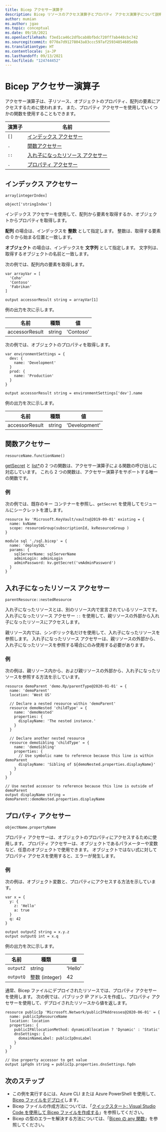 ```yaml
---
title: Bicep アクセサー演算子
description: Bicep リソースのアクセス演算子とプロパティ アクセス演算子について説明します。
author: mumian
ms.author: jgao
ms.topic: conceptual
ms.date: 09/10/2021
ms.openlocfilehash: f3ed1ca46c2dfbcab8bfbdc720ff7ab448cbc742
ms.sourcegitcommit: 0770a7d91278043a83ccc597af25934854605e8b
ms.translationtype: HT
ms.contentlocale: ja-JP
ms.lasthandoff: 09/13/2021
ms.locfileid: "124744452"
---
```

# <a name="bicep-accessor-operators"></a>Bicep アクセサー演算子

アクセサー演算子は、子リソース、オブジェクトのプロパティ、配列の要素にアクセスするために使われます。 また、プロパティ アクセサーを使用していくつかの関数を使用することもできます。

| 演算子 | 名前 |
| ---- | ---- |
| `[]` | [インデックス アクセサー](#index-accessor) |
| `.`  | [関数アクセサー](#function-accessor) |
| `::` | [入れ子になったリソース アクセサー](#nested-resource-accessor) |
| `.`  | [プロパティ アクセサー](#property-accessor) |

## <a name="index-accessor"></a>インデックス アクセサー

`array[integerIndex]`

`object['stringIndex']`

インデックス アクセサーを使用して、配列から要素を取得するか、オブジェクトからプロパティを取得します。

**配列** の場合は、インデックスを **整数** として指定します。 整数は、取得する要素の 0 から始まる位置と一致します。

**オブジェクト** の場合は、インデックスを **文字列** として指定します。 文字列は、取得するオブジェクトの名前と一致します。

次の例では、配列内の要素を取得します。

```bicep
var arrayVar = [
  'Coho'
  'Contoso'
  'Fabrikan'
]

output accessorResult string = arrayVar[1]
``` 

例の出力を次に示します。

| 名前 | 種類 | 値 |
| ---- | ---- | ---- |
| accessorResult | string | 'Contoso' |

次の例では、オブジェクトのプロパティを取得します。

```bicep
var environmentSettings = {
  dev: {
    name: 'Development'
  }
  prod: {
    name: 'Production'
  }
}

output accessorResult string = environmentSettings['dev'].name
```

例の出力を次に示します。

| 名前 | 種類 | 値 |
| ---- | ---- | ---- |
| accessorResult | string | 'Development' |

## <a name="function-accessor"></a>関数アクセサー

`resourceName.functionName()`

[getSecret](bicep-functions-resource.md#getsecret) と [list*](bicep-functions-resource.md#list)の 2 つの関数は、アクセサー演算子による関数の呼び出しに対応しています。 これら 2 つの関数は、アクセサー演算子をサポートする唯一の関数です。

### <a name="example"></a>例

次の例では、既存のキー コンテナーを参照し、`getSecret` を使用してモジュールにシークレットを渡します。

```bicep
resource kv 'Microsoft.KeyVault/vaults@2019-09-01' existing = {
  name: kvName
  scope: resourceGroup(subscriptionId, kvResourceGroup )
}

module sql './sql.bicep' = {
  name: 'deploySQL'
  params: {
    sqlServerName: sqlServerName
    adminLogin: adminLogin
    adminPassword: kv.getSecret('vmAdminPassword')
  }
}
```

## <a name="nested-resource-accessor"></a>入れ子になったリソース アクセサー

`parentResource::nestedResource`

入れ子になったリソースとは、別のリソース内で宣言されているリソースです。 入れ子になったリソース アクセサー `::` を使用して、親リソースの外部から入れ子になったリソースにアクセスします。

親リソース内では、シンボリック名だけを使用して、入れ子になったリソースを参照します。 入れ子になったリソース アクセサーは、親リソースの外部から、入れ子になったリソースを参照する場合にのみ使用する必要があります。

### <a name="example"></a>例

次の例は、親リソース内から、および親リソースの外部から、入れ子になったリソースを参照する方法を示しています。

```bicep
resource demoParent 'demo.Rp/parentType@2020-01-01' = {
  name: 'demoParent'
  location: 'West US'

  // Declare a nested resource within 'demoParent'
  resource demoNested 'childType' = {
    name: 'demoNested'
    properties: {
      displayName: 'The nested instance.'
    }
  }

  // Declare another nested resource
  resource demoSibling 'childType' = {
    name: 'demoSibling'
    properties: {
      // Use symbolic name to reference because this line is within demoParent
      displayName: 'Sibling of ${demoNested.properties.displayName}'
    }
  }
}

// Use nested accessor to reference because this line is outside of demoParent
output displayName string = demoParent::demoNested.properties.displayName
```

## <a name="property-accessor"></a>プロパティ アクセサー

`objectName.propertyName`

プロパティ アクセサーは、オブジェクトのプロパティにアクセスするために使用します。 プロパティ アクセサーは、オブジェクトであるパラメーターや変数など、任意のオブジェクトで使用できます。 オブジェクトではない式に対してプロパティ アクセスを使用すると、エラーが発生します。

### <a name="example"></a>例

次の例は、オブジェクト変数と、プロパティにアクセスする方法を示しています。

```bicep
var x = {
  y: {
    z: 'Hello'
    a: true
  }
  q: 42
}

output outputZ string = x.y.z
output outputQ int = x.q
```

例の出力を次に示します。

| 名前 | 種類 | 値 |
| ---- | ---- | ---- |
| `outputZ` | string | 'Hello' |
| `outputQ` | 整数 (integer) | 42 |

通常、Bicep ファイルにデプロイされたリソースでは、プロパティ アクセサーを使用します。 次の例では、パブリック IP アドレスを作成し、プロパティ アクセサーを使用して、デプロイされたリソースから値を返します。

```bicep
resource publicIp 'Microsoft.Network/publicIPAddresses@2020-06-01' = {
  name: publicIpResourceName
  location: location
  properties: {
    publicIPAllocationMethod: dynamicAllocation ? 'Dynamic' : 'Static'
    dnsSettings: {
      domainNameLabel: publicIpDnsLabel
    }
  }
}

// Use property accessor to get value
output ipFqdn string = publicIp.properties.dnsSettings.fqdn
```

## <a name="next-steps"></a>次のステップ

- この例を実行するには、Azure CLI または Azure PowerShell を使用して、[Bicep ファイルをデプロイ](./quickstart-create-bicep-use-visual-studio-code.md#deploy-the-bicep-file)します。
- Bicep ファイルの作成方法については、「[クイックスタート: Visual Studio Code を使用して Bicep ファイルを作成する](./quickstart-create-bicep-use-visual-studio-code.md)」を参照してください。
- Bicep の型のエラーを解決する方法については、「[Bicep の any 関数](./bicep-functions-any.md)」を参照してください。
